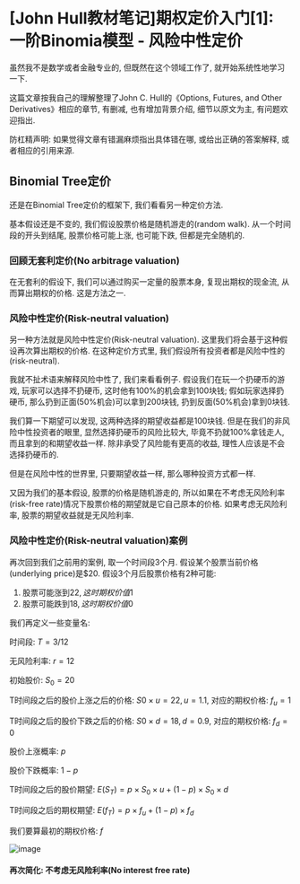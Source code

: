 # [John Hull教材笔记]期权定价入门[1]: 一阶Binomia模型 - 风险中性定价

虽然我不是数学或者金融专业的, 但既然在这个领域工作了, 就开始系统性地学习一下.

这篇文章按我自己的理解整理了John C. Hull的《Options, Futures, and Other Derivatives》相应的章节, 有删减, 也有增加背景介绍, 细节以原文为主, 有问题欢迎指出. 

防杠精声明: 如果觉得文章有错漏麻烦指出具体错在哪, 或给出正确的答案解释, 或者相应的引用来源.

## Binomial Tree定价

还是在Binomial Tree定价的框架下, 我们看看另一种定价方法. 

基本假设还是不变的, 我们假设股票价格是随机游走的(random walk). 从一个时间段的开头到结尾, 股票价格可能上涨, 也可能下跌, 但都是完全随机的. 

### 回顾无套利定价(No arbitrage valuation)

在无套利的假设下, 我们可以通过购买一定量的股票本身, 复现出期权的现金流, 从而算出期权的价格. 这是方法之一. 

### 风险中性定价(Risk-neutral valuation)

另一种方法就是风险中性定价(Risk-neutral valuation). 这里我们将会基于这种假设再次算出期权的价格. 在这种定价方式里, 我们假设所有投资者都是风险中性的(risk-neutral). 

我就不扯术语来解释风险中性了, 我们来看看例子. 假设我们在玩一个扔硬币的游戏, 玩家可以选择不扔硬币, 这时他有100%的机会拿到100块钱; 假如玩家选择扔硬币, 那么扔到正面(50%机会)可以拿到200块钱, 扔到反面(50%机会)拿到0块钱. 

我们算一下期望可以发现, 这两种选择的期望收益都是100块钱. 但是在我们的非风险中性投资者的眼里, 显然选择扔硬币的风险比较大, 毕竟不扔就100%拿钱走人, 而且拿到的和期望收益一样. 除非承受了风险能有更高的收益, 理性人应该是不会选择扔硬币的. 

但是在风险中性的世界里, 只要期望收益一样, 那么哪种投资方式都一样. 

又因为我们的基本假设, 股票的价格是随机游走的, 所以如果在不考虑无风险利率(risk-free rate)情况下股票价格的期望就是它自己原本的价格. 如果考虑无风险利率, 股票的期望收益就是无风险利率. 

### 风险中性定价(Risk-neutral valuation)案例

再次回到我们之前用的案例, 取一个时间段3个月. 假设某个股票当前价格(underlying price)是$20. 假设3个月后股票价格有2种可能:

1. 股票可能涨到$22, 这时期权价值$1 
2. 股票可能跌到$18, 这时期权价值$0

我们再定义一些变量名:

时间段: $T = 3/12$

无风险利率: $r = 12%$

初始股价: $S_0 = 20$

T时间段之后的股价上涨之后的价格: $S0 \times u = 22, u = 1.1$, 对应的期权价格: $f_u = 1$

T时间段之后的股价下跌之后的价格: $S0 \times d = 18, d = 0.9$, 对应的期权价格: $f_d = 0$

股价上涨概率: $p$

股价下跌概率: $1-p$

T时间段之后的股价期望: $E(S_T) = p \times S_0 \times u + (1-p) \times S_0 \times d$ 

T时间段之后的期权期望: $E(f_T) = p \times f_u + (1-p) \times f_d$

我们要算最初的期权价格: $f$

![image](https://user-images.githubusercontent.com/5571030/207022685-b1135476-b384-4bfd-9a77-7122830a793d.png)


#### 再次简化: 不考虑无风险利率(No interest free rate)


